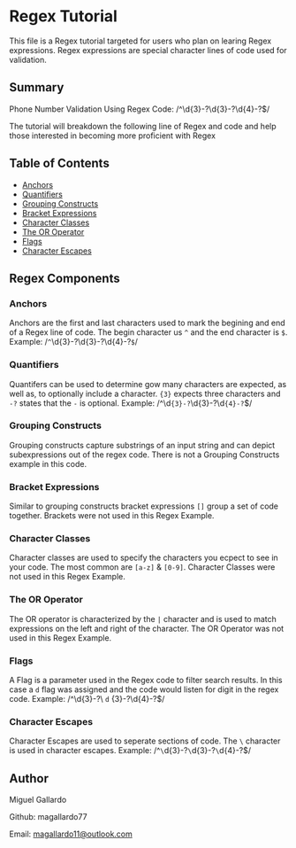 # Regex Tutorial 

This file is a Regex tutorial targeted for users who plan on learing Regex expressions. Regex expressions are special character lines of code used for validation. 

## Summary
Phone Number Validation Using Regex Code: /^\d{3}-?\d{3}-?\d{4}-?$/

The tutorial will breakdown the following line of Regex and code and help those interested in becoming more proficient with Regex


## Table of Contents

- [Anchors](#anchors)
- [Quantifiers](#quantifiers)
- [Grouping Constructs](#grouping-constructs)
- [Bracket Expressions](#bracket-expressions)
- [Character Classes](#character-classes)
- [The OR Operator](#the-or-operator)
- [Flags](#flags)
- [Character Escapes](#character-escapes)

## Regex Components

### Anchors
Anchors are the first and last characters used to mark the begining and end of a Regex line of code. The begin character us `^` and the end character is `$`. Example: /`^`\d{3}-?\d{3}-?\d{4}-?`$`/
### Quantifiers
Quantifers can be used to determine gow many characters are expected, as well as, to optionally include a character. `{3}` expects three characters and `-?` states that the `-` is optional. Example: /^\d`{3}-?`\d{3}-?\d`{4}-?`$/
### Grouping Constructs
Grouping constructs capture substrings of an input string and can depict subexpressions out of the regex code. There is not a Grouping Constructs example in this code.
### Bracket Expressions
Similar to grouping constructs bracket expressions `[]` group a set of code together. Brackets were not used in this Regex Example. 
### Character Classes
Character classes are used to specify the characters you ecpect to see in your code. The most common are `[a-z]` & `[0-9]`. Character Classes were not used in this Regex Example.
### The OR Operator
The OR operator is characterized by the `|` character and is used to match expressions on the left and right of the character. The OR Operator was not used in this Regex Example.
### Flags
A Flag is a parameter used in the Regex code to filter search results. In this case a `d` flag was assigned and the code would listen for digit in the regex code. Example: /^\d{3}-?\ `d` {3}-?\d{4}-?$/
### Character Escapes
 Character Escapes are used to seperate sections of code. The `\` character is used in character escapes. Example: /^`\`d{3}-?`\`d{3}-?`\`d{4}-?$/
## Author

Miguel Gallardo

Github: magallardo77

Email: magallardo11@outlook.com
